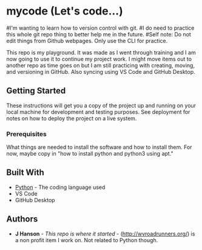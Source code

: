 # mycode (Let's code...)
#I'm wanting to learn how to version control with git.
#I do need to practice this whole git repo thing to better help me in the future.
#Self note: Do not edit things from Github webpages. Only use the CLI for practice.

This repo is my playground. It was made as I went through training and I am now going to use it to continue
my project work. I might move items out to another repo as time goes on but I am still practicing with
creating, moving, and versioning in GitHub. Also syncing using VS Code and GitHub Desktop.

## Getting Started

These instructions will get you a copy of the project up and running on your local machine
for development and testing purposes. See deployment for notes on how to deploy the project
on a live system.

### Prerequisites

What things are needed to install the software and how to install them. For now, maybe copy in
"how to install python and python3 using apt."

## Built With

* [Python](https://www.python.org/) - The coding language used
* VS Code
* GitHub Desktop

## Authors

* **J Hanson** - *This repo is where it started* - (http://wvroadrunners.org/) is a non profit item I work on. Not related to Python though. 
